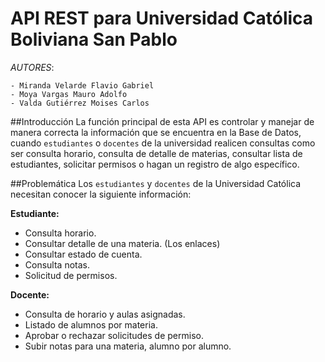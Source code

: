 # API REST para Universidad Católica Boliviana San Pablo

*AUTORES*:

	- Miranda Velarde Flavio Gabriel
	- Moya Vargas Mauro Adolfo
	- Valda Gutiérrez Moises Carlos

##Introducción
La función principal de esta API es controlar y manejar de manera correcta la información que se encuentra en la Base de Datos, cuando `estudiantes` o `docentes` de la universidad realicen consultas como ser consulta horario, consulta de detalle de materias, consultar lista de estudiantes, solicitar permisos o hagan un registro de algo específico.

##Problemática
Los `estudiantes` y `docentes` de la Universidad Católica necesitan conocer la siguiente información:

**Estudiante:**

- Consulta horario.
- Consultar detalle de una materia. (Los enlaces)
- Consultar estado de cuenta.
- Consulta notas.
- Solicitud de permisos.

**Docente:**

- Consulta de horario y aulas asignadas.
- Listado de alumnos por materia.
- Aprobar o rechazar solicitudes de permiso.
- Subir notas para una materia, alumno por alumno.


